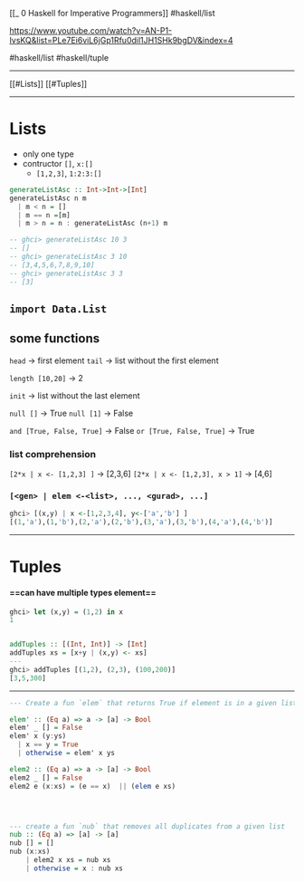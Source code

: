 [[_ 0 Haskell for Imperative Programmers]]
#haskell/list 

https://www.youtube.com/watch?v=AN-P1-IvsKQ&list=PLe7Ei6viL6jGp1Rfu0dil1JH1SHk9bgDV&index=4

#haskell/list  #haskell/tuple 

----
[[#Lists]]
[[#Tuples]]

---
# Lists
- only one type 
- contructor `[]`, `x:[]`
	- `[1,2,3]`, `1:2:3:[]`

```haskell
generateListAsc :: Int->Int->[Int]
generateListAsc n m
  | m < n = []
  | m == n =[m]
  | m > n = n : generateListAsc (n+1) m

-- ghci> generateListAsc 10 3
-- []
-- ghci> generateListAsc 3 10
-- [3,4,5,6,7,8,9,10]
-- ghci> generateListAsc 3 3
-- [3]
```


## `import Data.List`

## some functions

`head` -> first element
`tail` -> list without the first element

`length [10,20]` -> 2

`init` -> list without the last element


`null []` -> True
`null [1]` -> False

`and [True, False, True]` -> False
`or [True, False, True]` -> True

### list comprehension
`[2*x | x <- [1,2,3] ]` -> [2,3,6]
`[2*x | x <- [1,2,3], x > 1]` -> [4,6]
### `[<gen> | elem <-<list>, ..., <gurad>, ...]`
```haskell
ghci> [(x,y) | x <-[1,2,3,4], y<-['a','b'] ]
[(1,'a'),(1,'b'),(2,'a'),(2,'b'),(3,'a'),(3,'b'),(4,'a'),(4,'b')]
```

---------
# Tuples
#### ==can have multiple types element==
 
```haskell
ghci> let (x,y) = (1,2) in x
1


addTuples :: [(Int, Int)] -> [Int]
addTuples xs = [x+y | (x,y) <- xs]
---
ghci> addTuples [(1,2), (2,3), (100,200)]
[3,5,300]

```


----
```haskell
--- Create a fun `elem` that returns True if element is in a given list and returns False otherwise

elem' :: (Eq a) => a -> [a] -> Bool
elem' _ [] = False
elem' x (y:ys)
  | x == y = True
  | otherwise = elem' x ys

elem2 :: (Eq a) => a -> [a] -> Bool
elem2 _ [] = False
elem2 e (x:xs) = (e == x)  || (elem e xs)




--- create a fun `nub` that removes all duplicates from a given list
nub :: (Eq a) => [a] -> [a]
nub [] = []
nub (x:xs)  
    | elem2 x xs = nub xs
    | otherwise = x : nub xs



```














